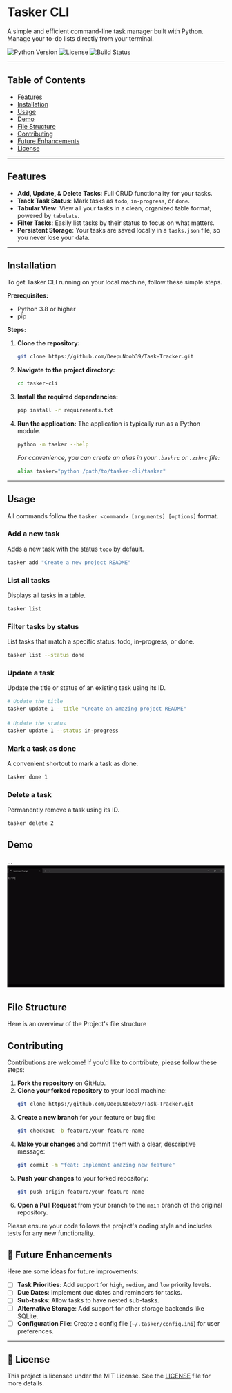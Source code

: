 # Tasker CLI 

A simple and efficient command-line task manager built with Python. Manage your to-do lists directly from your terminal.

![Python Version](https://img.shields.io/badge/python-3.8+-blue.svg)
![License](https://img.shields.io/badge/license-MIT-green.svg)
![Build Status](https://img.shields.io/github/actions/workflow/status/your-username/tasker-cli/ci.yml?branch=main)

---

## Table of Contents

- [Features](#features)
- [Installation](#installation)
- [Usage](#usage)
- [Demo](#demo)
- [File Structure](#file-structure)
- [Contributing](#contributing)
- [Future Enhancements](#future-enhancements)
- [License](#license)

---

##  Features

-  **Add, Update, & Delete Tasks**: Full CRUD functionality for your tasks.
-  **Track Task Status**: Mark tasks as `todo`, `in-progress`, or `done`.
-  **Tabular View**: View all your tasks in a clean, organized table format, powered by `tabulate`.
-  **Filter Tasks**: Easily list tasks by their status to focus on what matters.
-  **Persistent Storage**: Your tasks are saved locally in a `tasks.json` file, so you never lose your data.

---

##  Installation

To get Tasker CLI running on your local machine, follow these simple steps.

**Prerequisites:**
- Python 3.8 or higher
- pip

**Steps:**

1.  **Clone the repository:**
    ```bash
    git clone https://github.com/DeepuNoob39/Task-Tracker.git
    ```

2.  **Navigate to the project directory:**
    ```bash
    cd tasker-cli
    ```

3.  **Install the required dependencies:**
    ```bash
    pip install -r requirements.txt
    ```

4.  **Run the application:**
    The application is typically run as a Python module.
    ```bash
    python -m tasker --help
    ```
    *For convenience, you can create an alias in your `.bashrc` or `.zshrc` file:*
    ```bash
    alias tasker="python /path/to/tasker-cli/tasker"
    ```

---

##  Usage

All commands follow the `tasker <command> [arguments] [options]` format.

### Add a new task
Adds a new task with the status `todo` by default.

```bash
tasker add "Create a new project README"
```

### List all tasks
Displays all tasks in a table.

```bash
tasker list
```

### Filter tasks by status
List tasks that match a specific status: todo, in-progress, or done.

```bash
tasker list --status done
```

### Update a task
Update the title or status of an existing task using its ID.

```bash
# Update the title
tasker update 1 --title "Create an amazing project README"

# Update the status
tasker update 1 --status in-progress
```
### Mark a task as done
A convenient shortcut to mark a task as done.

```bash
tasker done 1
```

### Delete a task
Permanently remove a task using its ID.

```bash
tasker delete 2
```

##  Demo

...
![Tasker CLI Demo](assets/demo.gif)




## File Structure
Here is an overview of the Project's file structure



##  Contributing

Contributions are welcome! If you'd like to contribute, please follow these steps:

1.  **Fork the repository** on GitHub.
2.  **Clone your forked repository** to your local machine:
    ```bash
    git clone https://github.com/DeepuNoob39/Task-Tracker.git
    ```
3.  **Create a new branch** for your feature or bug fix:
    ```bash
    git checkout -b feature/your-feature-name
    ```
4.  **Make your changes** and commit them with a clear, descriptive message:
    ```bash
    git commit -m "feat: Implement amazing new feature"
    ```
5.  **Push your changes** to your forked repository:
    ```bash
    git push origin feature/your-feature-name
    ```
6.  **Open a Pull Request** from your branch to the `main` branch of the original repository.

Please ensure your code follows the project's coding style and includes tests for any new functionality.

## 🔮 Future Enhancements

Here are some ideas for future improvements:

- [ ] **Task Priorities**: Add support for `high`, `medium`, and `low` priority levels.
- [ ] **Due Dates**: Implement due dates and reminders for tasks.
- [ ] **Sub-tasks**: Allow tasks to have nested sub-tasks.
- [ ] **Alternative Storage**: Add support for other storage backends like SQLite.
- [ ] **Configuration File**: Create a config file (`~/.tasker/config.ini`) for user preferences.

---

## 📜 License

This project is licensed under the MIT License. See the [LICENSE](LICENSE) file for more details.